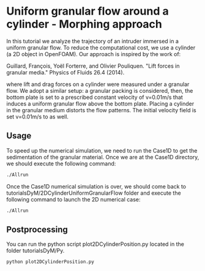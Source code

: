 Uniform granular flow around a cylinder - Morphing approach
 ============

In this tutorial we analyze  the trajectory of an intruder immersed in a uniform granular flow. To reduce the computational cost, we use a cylinder (a 2D object in OpenFOAM). Our approach is inspired by the work of:

Guillard, François, Yoël Forterre, and Olivier Pouliquen. "Lift forces in granular media." Physics of Fluids 26.4 (2014).

where lift and drag forces on a cylinder were measured under a granular flow. We adopt a similar setup: a granular packing is considered, then, the bottom plate is set to a prescribed constant velocity of v=0.01m/s that induces a uniform granular flow above the bottom plate. Placing a cylinder in the granular medium distorts the flow patterns. The initial velocity field is set v=0.01m/s to as well.



Usage
-----

To speed up the numerical simulation, we need to run the Case1D to get the sedimentation of the granular material. Once we are at the Case1D directory, we should execute the following command:
```bash
./Allrun
```
Once the Case1D numerical simulation is over, we should come back to tutorialsDyM/2DCylinderUniformGranularFlow folder and execute the following command to launch the 2D numerical case:

```bash
./Allrun
```

Postprocessing
---------

You can run the python script plot2DCylinderPosition.py located in the folder tutorialsDyM/Py.

```bash
python plot2DCylinderPosition.py
```
